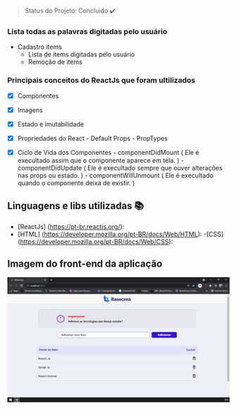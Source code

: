 > Status do Projeto: Concluido :heavy_check_mark:

### Lista todas as palavras digitadas pelo usuário
- Cadastro items
    - Lista de items digitadas pelo usuário
    - Remoção de items 


### Principais conceitos do ReactJs que foram ultilizados  

- [X] Componentes
- [X] Imagens
- [X] Estado e imutabilidade
- [X] Propriedades do React
      - Default Props
      - PropTypes

- [X] Ciclo de Vida dos Componentes
      - componentDidMount ( Ele é execultado assim que o componente aparece em tela. )
      - componentDidUpdate  ( Ele é execultado sempre que ouver alterações nas props ou estado. )
      - componentWillUnmount ( Ele é execultado quando o componente deixa de existir. )

## Linguagens e libs utilizadas :books:

- [ReactJs] (https://pt-br.reactjs.org/):
- [HTML] (https://developer.mozilla.org/pt-BR/docs/Web/HTML):
-[CSS] (https://developer.mozilla.org/pt-BR/docs/Web/CSS):


## Imagem do front-end da aplicação

![Optional Text](./src/assets/images/base.JPG)